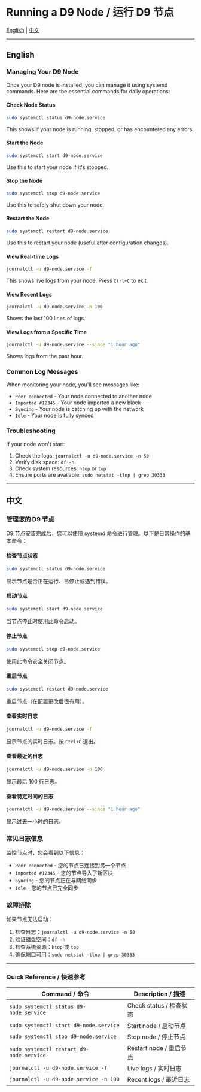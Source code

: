 # Running a D9 Node / 运行 D9 节点

[English](#english) | [中文](#中文)

---

## English

### Managing Your D9 Node

Once your D9 node is installed, you can manage it using systemd commands. Here are the essential commands for daily operations:

#### Check Node Status
```bash
sudo systemctl status d9-node.service
```
This shows if your node is running, stopped, or has encountered any errors.

#### Start the Node
```bash
sudo systemctl start d9-node.service
```
Use this to start your node if it's stopped.

#### Stop the Node
```bash
sudo systemctl stop d9-node.service
```
Use this to safely shut down your node.

#### Restart the Node
```bash
sudo systemctl restart d9-node.service
```
Use this to restart your node (useful after configuration changes).

#### View Real-time Logs
```bash
journalctl -u d9-node.service -f
```
This shows live logs from your node. Press `Ctrl+C` to exit.

#### View Recent Logs
```bash
journalctl -u d9-node.service -n 100
```
Shows the last 100 lines of logs.

#### View Logs from a Specific Time
```bash
journalctl -u d9-node.service --since "1 hour ago"
```
Shows logs from the past hour.

### Common Log Messages

When monitoring your node, you'll see messages like:
- `Peer connected` - Your node connected to another node
- `Imported #12345` - Your node imported a new block
- `Syncing` - Your node is catching up with the network
- `Idle` - Your node is fully synced

### Troubleshooting

If your node won't start:
1. Check the logs: `journalctl -u d9-node.service -n 50`
2. Verify disk space: `df -h`
3. Check system resources: `htop` or `top`
4. Ensure ports are available: `sudo netstat -tlnp | grep 30333`

---

## 中文

### 管理您的 D9 节点

D9 节点安装完成后，您可以使用 systemd 命令进行管理。以下是日常操作的基本命令：

#### 检查节点状态
```bash
sudo systemctl status d9-node.service
```
显示节点是否正在运行、已停止或遇到错误。

#### 启动节点
```bash
sudo systemctl start d9-node.service
```
当节点停止时使用此命令启动。

#### 停止节点
```bash
sudo systemctl stop d9-node.service
```
使用此命令安全关闭节点。

#### 重启节点
```bash
sudo systemctl restart d9-node.service
```
重启节点（在配置更改后很有用）。

#### 查看实时日志
```bash
journalctl -u d9-node.service -f
```
显示节点的实时日志。按 `Ctrl+C` 退出。

#### 查看最近的日志
```bash
journalctl -u d9-node.service -n 100
```
显示最后 100 行日志。

#### 查看特定时间的日志
```bash
journalctl -u d9-node.service --since "1 hour ago"
```
显示过去一小时的日志。

### 常见日志信息

监控节点时，您会看到以下信息：
- `Peer connected` - 您的节点已连接到另一个节点
- `Imported #12345` - 您的节点导入了新区块
- `Syncing` - 您的节点正在与网络同步
- `Idle` - 您的节点已完全同步

### 故障排除

如果节点无法启动：
1. 检查日志：`journalctl -u d9-node.service -n 50`
2. 验证磁盘空间：`df -h`
3. 检查系统资源：`htop` 或 `top`
4. 确保端口可用：`sudo netstat -tlnp | grep 30333`

---

### Quick Reference / 快速参考

| Command / 命令 | Description / 描述 |
|---------------|-------------------|
| `sudo systemctl status d9-node.service` | Check status / 检查状态 |
| `sudo systemctl start d9-node.service` | Start node / 启动节点 |
| `sudo systemctl stop d9-node.service` | Stop node / 停止节点 |
| `sudo systemctl restart d9-node.service` | Restart node / 重启节点 |
| `journalctl -u d9-node.service -f` | Live logs / 实时日志 |
| `journalctl -u d9-node.service -n 100` | Recent logs / 最近日志 |